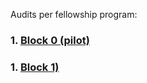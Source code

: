 Audits per fellowship program:

### 1. [Block 0 (pilot)](https://github.com/yacademy/audits/tree/main/block_000)
### 1. [Block 1)](https://github.com/yacademy/audits/tree/main/block_001)

